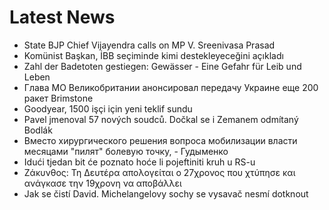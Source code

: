 # Latest News
-  State BJP Chief Vijayendra calls on MP V. Sreenivasa Prasad
-  Komünist Başkan, İBB seçiminde kimi destekleyeceğini açıkladı
-  Zahl der Badetoten gestiegen: Gewässer - Eine Gefahr für Leib und Leben
-  Глава МО Великобритании анонсировал передачу Украине еще 200 ракет Brimstone
-  Goodyear, 1500 işçi için yeni teklif sundu
-  Pavel jmenoval 57 nových soudců. Dočkal se i Zemanem odmítaný Bodlák
-  Вместо хирургического решения вопроса мобилизации власти месяцами "пилят" болевую точку, - Гудыменко
-  Idući tjedan bit će poznato hoće li pojeftiniti kruh u RS-u
-  Ζάκυνθος: Τη Δευτέρα απολογείται ο 27χρονος που χτύπησε και ανάγκασε την 19χρονη να αποβάλλει
-  Jak se čistí David. Michelangelovy sochy se vysavač nesmí dotknout
